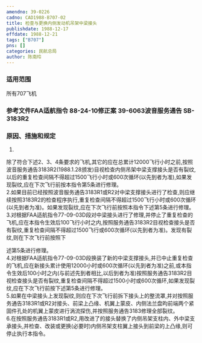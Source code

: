 ```yaml
---
amendno: 39-0226  
cadno: CAD1988-B707-02  
title: 检查与更换内侧发动机吊架中梁接头  
publishdate: 1988-12-17  
effdate: 1988-12-21  
tags: ["B707"]  
pns: []  
categories: 民航总局  
author: 陈南玲  
---
```

  
### 适用范围  
所有707飞机  
  
<!--more-->  
### 参考文件FAA适航指令 88-24-10修正案 39-6063波音服务通告 SB-3183R2  
  
### 原因、措施和规定  
1.  
除了符合下述2、3、4条要求的飞机,其它的应在总累计12000飞行小时之前,按照波音服务通告3183R2(1988.1.28颁发)目视检查内侧吊架中梁支撑接头是否有裂纹,以后的重复检查间隔不得超过1500飞行小时或600次循环(以先到者为准),如果发现裂纹,应在下次飞行前按本指令第5条进行修理。  
    2.如果目前已经按照波音服务通告3183R1或R2对中梁支撑接头进行了检查,则应继续按照3183R2的检查程序执行,重复检查间隔不得超过1500飞行小时或600次循环(以先到者为准)。如果发现裂纹,应在下次飞行前按照本指令下述第5条进行修理。  
    3.对根据FAA适航指令77-09-03D段对中梁接头进行了修理,并停止了重复检查的飞机,应在本指令生效后100飞行小时之内,按照服务通告3183R2目视检查接头是否有裂纹,重复检查间隔不得超过1500飞行或600次循环(以先到者为准)。发现有裂纹,则在下次飞行前按照下  
  
  
述第5条进行修理。  
    4.对根据FAA适航指令77-09-03D段换装了新的中梁支撑接头,并已中止重复检查的飞机,应在新接头累计使用12000小时或600次循环(以先到者为准)之前,或本指令生效后100小时之内(与前述先到者相比,以后到者为准)按照服务通告3183R2目视检查接头是否有裂纹,重复检查间隔不得超过1500小时或600次循环,如果发现裂纹,应在下次飞行前按下述第5条进行修理。  
    5.如果在中梁接头上发现裂纹,则应在下次飞行前拆下接头上的整流罩,并对按照服务通告3183R1或R2对接头、前梁上凸缘、机翼上蒙皮、内侧法兰盘昀前端两个紧固件孔处的机翼上蒙皮进行涡流探伤,并按照服务通告3183修理全部裂纹。  
    6.在按照服务通告3183R1或R2,用改进了的接头替换了内侧吊架支柱内、外中梁支承接头,并检查、改装或更换(必要时)内侧吊架支柱翼上接头到前梁的上凸缘,则可停止执行本指令。  
  

